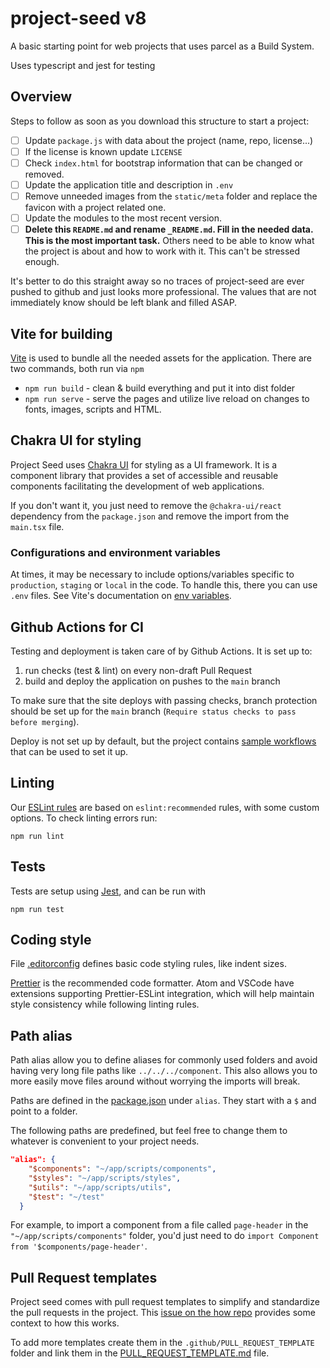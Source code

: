 # project-seed v8

A basic starting point for web projects that uses parcel as a Build System. 

Uses typescript and jest for testing

## Overview

Steps to follow as soon as you download this structure to start a project:
- [ ] Update `package.js` with data about the project (name, repo, license...)
- [ ] If the license is known update `LICENSE`
- [ ] Check `index.html` for bootstrap information that can be changed or removed.
- [ ] Update the application title and description in `.env`
- [ ] Remove unneeded images from the `static/meta` folder and replace the favicon with a project related one.
- [ ] Update the modules to the most recent version.
- [ ] **Delete this `README.md` and rename `_README.md`. Fill in the needed data. This is the most important task.** Others need to be able to know what the project is about and how to work with it. This can't be stressed enough.

It's better to do this straight away so no traces of project-seed are ever pushed to github and just looks more professional.
The values that are not immediately know should be left blank and filled ASAP.

## Vite for building

[Vite](https://vite.dev/) is used to bundle all the needed assets for the application.
There are two commands, both run via `npm`

- `npm run build` - clean & build everything and put it into dist folder
- `npm run serve` - serve the pages and utilize live reload on changes to fonts, images, scripts and HTML.

## Chakra UI for styling

Project Seed uses [Chakra UI](https://chakra-ui.com/) for styling as a UI framework. It is a component library that provides a set of accessible and reusable components facilitating the development of web applications.

If you don't want it, you just need to remove the `@chakra-ui/react` dependency from the `package.json` and remove the import from the `main.tsx` file.

### Configurations and environment variables

At times, it may be necessary to include options/variables specific to `production`, `staging` or `local` in the code. To handle this, there you can use `.env` files.
See Vite's documentation on [env variables](https://vite.dev/guide/env-and-mode.html#env-variables-and-modes).

## Github Actions for CI
Testing and deployment is taken care of by Github Actions. It is set up to:

1. run checks (test & lint) on every non-draft Pull Request
2. build and deploy the application on pushes to the `main` branch

To make sure that the site deploys with passing checks, branch protection should be set up for the `main` branch (`Require status checks to pass before merging`).

Deploy is not set up by default, but the project contains [sample workflows](.github/_workflow-samples/README.md) that can be used to set it up.

## Linting

Our [ESLint rules](.eslintrc) are based on `eslint:recommended` rules, with some custom options. To check linting errors run:

    npm run lint

## Tests

Tests are setup using [Jest](https://jestjs.io/), and can be run with

```
npm run test
```

## Coding style

File [.editorconfig](.editorconfig) defines basic code styling rules, like indent sizes. 

[Prettier](https://prettier.io) is the recommended code formatter. Atom and VSCode have extensions supporting Prettier-ESLint integration, which will help maintain style consistency while following linting rules.

## Path alias

Path alias allow you to define aliases for commonly used folders and avoid having very long file paths like `../../../component`. This also allows you to more easily move files around without worrying the imports will break.  

Paths are defined in the [package.json](./package.json) under `alias`. They start with a `$` and point to a folder.

The following paths are predefined, but feel free to change them to whatever is convenient to your project needs.

```json
"alias": {
    "$components": "~/app/scripts/components",
    "$styles": "~/app/scripts/styles",
    "$utils": "~/app/scripts/utils",
    "$test": "~/test"
  }
```

For example, to import a component from a file called `page-header` in the `"~/app/scripts/components"` folder, you'd just need to do `import Component from '$components/page-header'`.

## Pull Request templates

Project seed comes with pull request templates to simplify and standardize the pull requests in the project. This [issue on the how repo](https://github.com/developmentseed/how/issues/360#issuecomment-1041292591) provides some context to how this works.

To add more templates create them in the `.github/PULL_REQUEST_TEMPLATE` folder and link them in the [PULL_REQUEST_TEMPLATE.md](./.github/PULL_REQUEST_TEMPLATE.md) file.
